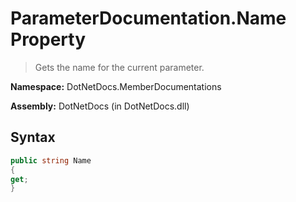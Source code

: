 # ParameterDocumentation.Name Property
> Gets the name for the current parameter.

**Namespace:** DotNetDocs.MemberDocumentations

**Assembly:** DotNetDocs (in DotNetDocs.dll)
## Syntax
```csharp
public string Name
{
get;
}
```
